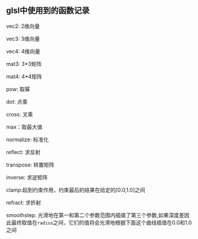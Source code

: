 ## glsl中使用到的函数记录

vec2: 2维向量

vec3: 3维向量

vec4: 4维向量

mat3: 3*3矩阵

mat4: 4*4矩阵

pow: 取幂

dot: 点乘

cross: 叉乘

max：取最大值

normalize: 标准化

reflect: 求反射

transpose: 转置矩阵

inverse: 求逆矩阵

clamp:起到约束作用，约束最后的结果在给定的[0.0,1.0]之间

refract: 求折射

smoothstep:  光滑地在第一和第二个参数范围内插值了第三个参数,如果深度差因此最终取值在`radius`之间，它们的值将会光滑地根据下面这个曲线插值在0.0和1.0之间

